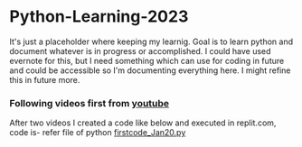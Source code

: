 # Python-Learning-2023
It's just a placeholder where keeping my learnig. Goal is to learn python and document whatever is in progress or accomplished. I could have used evernote for this, but I need something which can use for coding in future and could be accessible so I'm documenting everything here. I might refine this in future more.

### Following videos first from [youtube](https://www.youtube.com/watch?v=mRMmlo_Uqcs&list=PLIhvC56v63ILPDA2DQBv0IKzqsWTZxCkp)
After two videos I created a code like below and executed in replit.com, code is- refer file of python [firstcode_Jan20.py](https://github.com/akashsinghal14/Python-Learning-2023/blob/main/firstcode_Jan20.py)
